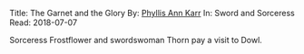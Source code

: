 Title: The Garnet and the Glory
By: [Phyllis Ann Karr][]
In: Sword and Sorceress
Read: 2018-07-07

Sorceress Frostflower and swordswoman Thorn pay a visit to Dowl.

[Phyllis Ann Karr]: ../authors/phyllis-ann-kar.md
